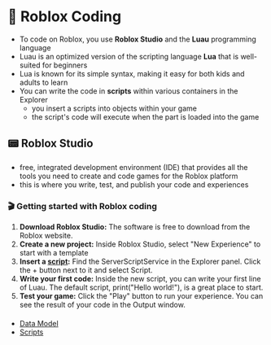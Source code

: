 # 💎 Roblox Coding
- To code on Roblox, you use **Roblox Studio** and the **Luau** programming language
- Luau is an optimized version of the scripting language **Lua** that is well-suited for beginners
- Lua is known for its simple syntax, making it easy for both kids and adults to learn
- You can write the code in **scripts** within various containers in the Explorer
    - you insert a scripts into objects within your game
    - the script's code will execute when the part is loaded into the game

## 📟 Roblox Studio
- free, integrated development environment (IDE) that provides all the tools you need to create and code games for the Roblox platform
- this is where you write, test, and publish your code and experiences

### 🎬 Getting started with Roblox coding
1. **Download Roblox Studio:** The software is free to download from the Roblox website.
2. **Create a new project:** Inside Roblox Studio, select "New Experience" to start with a template
3. **Insert a [script](../../Concepts/Scripts.md):** Find the ServerScriptService in the Explorer panel. Click the + button next to it and select Script.
4. **Write your first code:** Inside the new script, you can write your first line of Luau. The default script, print("Hello world!"), is a great place to start.
5. **Test your game:** Click the "Play" button to run your experience. You can see the result of your code in the Output window.

####
- [Data Model](../../Concepts/DataModel.md)
- [Scripts](../../Concepts/Scripts.md)

